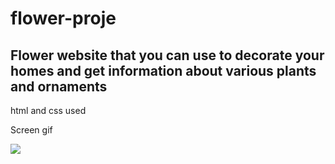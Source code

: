 # flower-proje

<h2>Flower website that you can use to decorate your homes and get information about various plants and ornaments</h2>

html and css used

Screen gif

![](gif/flower.gif)
